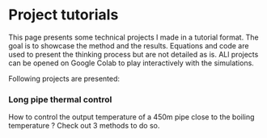 # Project tutorials

This page presents some technical projects I made in a tutorial format. The goal is to showcase the method and the results.
Equations and code are used to present the thinking process but are not detailed as is.
ALl projects can be opened on Google Colab to play interactively with the simulations.

Following projects are presented:

### Long pipe thermal control

How to control the output temperature of a 450m pipe close to the boiling temperature ? 
Check out 3 methods to do so.